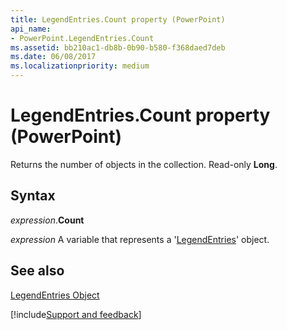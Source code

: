```yaml
---
title: LegendEntries.Count property (PowerPoint)
api_name:
- PowerPoint.LegendEntries.Count
ms.assetid: bb210ac1-db8b-0b90-b580-f368daed7deb
ms.date: 06/08/2017
ms.localizationpriority: medium
---
```



# LegendEntries.Count property (PowerPoint)

Returns the number of objects in the collection. Read-only **Long**.


## Syntax

_expression_.**Count**

_expression_ A variable that represents a '[LegendEntries](PowerPoint.LegendEntries.md)' object.


## See also


[LegendEntries Object](PowerPoint.LegendEntries.md)

[!include[Support and feedback](~/includes/feedback-boilerplate.md)]